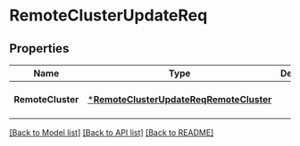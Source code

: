 # RemoteClusterUpdateReq

## Properties
Name | Type | Description | Notes
------------ | ------------- | ------------- | -------------
**RemoteCluster** | [***RemoteClusterUpdateReqRemoteCluster**](RemoteClusterUpdateReq_RemoteCluster.md) |  | [optional] [default to null]

[[Back to Model list]](../README.md#documentation-for-models) [[Back to API list]](../README.md#documentation-for-api-endpoints) [[Back to README]](../README.md)


